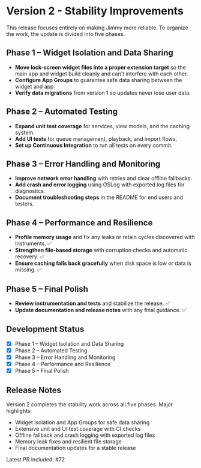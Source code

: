 # Version 2 - Stability Improvements

This release focuses entirely on making Jimmy more reliable. To organize the work, the update is divided into five phases.

## Phase 1 – Widget Isolation and Data Sharing
- **Move lock-screen widget files into a proper extension target** so the main app and widget build cleanly and can't interfere with each other.
- **Configure App Groups** to guarantee safe data sharing between the widget and app.
- **Verify data migrations** from version 1 so updates never lose user data.

## Phase 2 – Automated Testing
- **Expand unit test coverage** for services, view models, and the caching system.
- **Add UI tests** for queue management, playback, and import flows.
- **Set up Continuous Integration** to run all tests on every commit.

## Phase 3 – Error Handling and Monitoring
- **Improve network error handling** with retries and clear offline fallbacks.
- **Add crash and error logging** using OSLog with exported log files for diagnostics.
- **Document troubleshooting steps** in the README for end users and testers.

## Phase 4 – Performance and Resilience
- **Profile memory usage** and fix any leaks or retain cycles discovered with Instruments. ✅
- **Strengthen file-based storage** with corruption checks and automatic recovery. ✅
- **Ensure caching falls back gracefully** when disk space is low or data is missing. ✅

## Phase 5 – Final Polish
- **Review instrumentation and tests** and stabilize the release. ✅
- **Update documentation and release notes** with any final guidance. ✅

## Development Status

- [x] Phase 1 – Widget Isolation and Data Sharing
- [x] Phase 2 – Automated Testing
- [x] Phase 3 – Error Handling and Monitoring
- [x] Phase 4 – Performance and Resilience
- [x] Phase 5 – Final Polish

## Release Notes

Version 2 completes the stability work across all five phases. Major highlights:

- Widget isolation and App Groups for safe data sharing
- Extensive unit and UI test coverage with CI checks
- Offline fallback and crash logging with exported log files
- Memory leak fixes and resilient file storage
- Final documentation updates for a stable release

Latest PR included: #72
